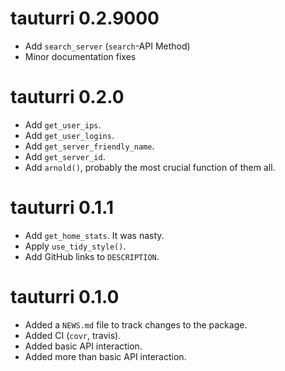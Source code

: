 # tauturri 0.2.9000

- Add `search_server` (`search`-API Method)
- Minor documentation fixes

# tauturri 0.2.0

- Add `get_user_ips`.
- Add `get_user_logins`.
- Add `get_server_friendly_name`.
- Add `get_server_id`.
- Add `arnold()`, probably the most crucial function of them all.

# tauturri 0.1.1

- Add `get_home_stats`. It was nasty.
- Apply `use_tidy_style()`.
- Add GitHub links to `DESCRIPTION`.

# tauturri 0.1.0

* Added a `NEWS.md` file to track changes to the package.
* Added CI (`covr`, travis).
* Added basic API interaction.
* Added more than basic API interaction.

